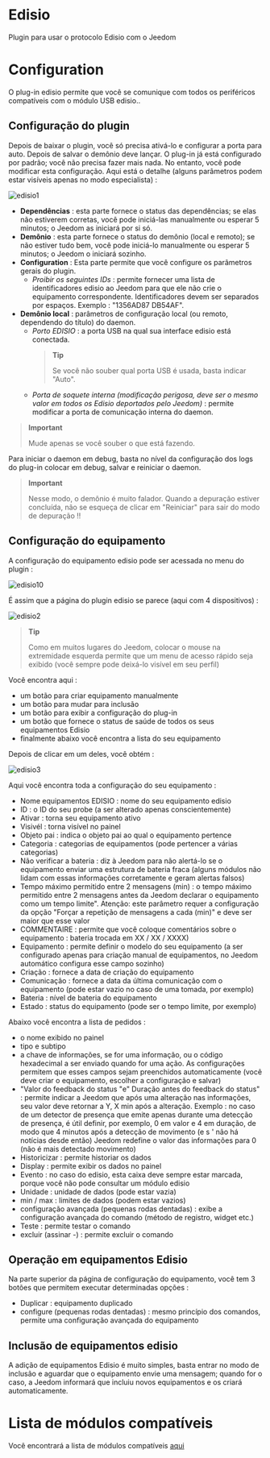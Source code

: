 # Edisio

Plugin para usar o protocolo Edisio com o Jeedom

# Configuration

O plug-in edisio permite que você se comunique com todos os periféricos compatíveis com o módulo USB edisio..

## Configuração do plugin

Depois de baixar o plugin, você só precisa ativá-lo e configurar a porta para auto. Depois de salvar o demônio deve lançar. O plug-in já está configurado por padrão; você não precisa fazer mais nada. No entanto, você pode modificar esta configuração. Aqui está o detalhe (alguns parâmetros podem estar visíveis apenas no modo especialista) :

![edisio1](../images/edisio1.JPG)

-   **Dependências** : esta parte fornece o status das dependências; se elas não estiverem corretas, você pode iniciá-las manualmente ou esperar 5 minutos; o Jeedom as iniciará por si só.
-   **Demônio** : esta parte fornece o status do demônio (local e remoto); se não estiver tudo bem, você pode iniciá-lo manualmente ou esperar 5 minutos; o Jeedom o iniciará sozinho.
-   **Configuration** : Esta parte permite que você configure os parâmetros gerais do plugin.
    -   *Proibir os seguintes IDs* : permite fornecer uma lista de identificadores edisio ao Jeedom para que ele não crie o equipamento correspondente. Identificadores devem ser separados por espaços. Exemplo : "1356AD87 DB54AF".
-   **Demônio local** : parâmetros de configuração local (ou remoto, dependendo do título) do daemon.
    -   *Porto EDISIO* : a porta USB na qual sua interface edisio está conectada.
        > **Tip**
        >
        > Se você não souber qual porta USB é usada, basta indicar "Auto".
    -   *Porta de soquete interna (modificação perigosa, deve ser o mesmo valor em todos os Edisio deportados pelo Jeedom)* : permite modificar a porta de comunicação interna do daemon.

> **Important**
>
> Mude apenas se você souber o que está fazendo.

Para iniciar o daemon em debug, basta no nível da configuração dos logs do plug-in colocar em debug, salvar e reiniciar o daemon.

> **Important**
>
> Nesse modo, o demônio é muito falador. Quando a depuração estiver concluída, não se esqueça de clicar em "Reiniciar" para sair do modo de depuração !!

## Configuração do equipamento

A configuração do equipamento edisio pode ser acessada no menu do plugin :

![edisio10](../images/edisio10.JPG)

É assim que a página do plugin edisio se parece (aqui com 4 dispositivos) :

![edisio2](../images/edisio2.JPG)

> **Tip**
>
> Como em muitos lugares do Jeedom, colocar o mouse na extremidade esquerda permite que um menu de acesso rápido seja exibido (você sempre pode deixá-lo visível em seu perfil)

Você encontra aqui :

-   um botão para criar equipamento manualmente
-   um botão para mudar para inclusão
-   um botão para exibir a configuração do plug-in
-   um botão que fornece o status de saúde de todos os seus equipamentos Edisio
-   finalmente abaixo você encontra a lista do seu equipamento

Depois de clicar em um deles, você obtém :

![edisio3](../images/edisio3.JPG)

Aqui você encontra toda a configuração do seu equipamento :

-   Nome equipamentos EDISIO : nome do seu equipamento edisio
-   ID : o ID do seu probe (a ser alterado apenas conscientemente)
-   Ativar : torna seu equipamento ativo
-   Visivél : torna visível no painel
-   Objeto pai : indica o objeto pai ao qual o equipamento pertence
-   Categoria : categorias de equipamentos (pode pertencer a várias categorias)
-   Não verificar a bateria : diz à Jeedom para não alertá-lo se o equipamento enviar uma estrutura de bateria fraca (alguns módulos não lidam com essas informações corretamente e geram alertas falsos)
-   Tempo máximo permitido entre 2 mensagens (min) : o tempo máximo permitido entre 2 mensagens antes da Jeedom declarar o equipamento como um tempo limite". Atenção: este parâmetro requer a configuração da opção "Forçar a repetição de mensagens a cada (min)" e deve ser maior que esse valor
-   COMMENTAIRE : permite que você coloque comentários sobre o equipamento : bateria trocada em XX / XX / XXXX)
-   Equipamento : permite definir o modelo do seu equipamento (a ser configurado apenas para criação manual de equipamentos, no Jeedom automático configura esse campo sozinho)
-   Criação : fornece a data de criação do equipamento
-   Comunicação : fornece a data da última comunicação com o equipamento (pode estar vazio no caso de uma tomada, por exemplo)
-   Bateria : nível de bateria do equipamento
-   Estado : status do equipamento (pode ser o tempo limite, por exemplo)

Abaixo você encontra a lista de pedidos :

-   o nome exibido no painel
-   tipo e subtipo
-   a chave de informações, se for uma informação, ou o código hexadecimal a ser enviado quando for uma ação. As configurações permitem que esses campos sejam preenchidos automaticamente (você deve criar o equipamento, escolher a configuração e salvar)
-   "Valor do feedback do status "e" Duração antes do feedback do status" : permite indicar a Jeedom que após uma alteração nas informações, seu valor deve retornar a Y, X min após a alteração. Exemplo : no caso de um detector de presença que emite apenas durante uma detecção de presença, é útil definir, por exemplo, 0 em valor e 4 em duração, de modo que 4 minutos após a detecção de movimento (e s ' não há notícias desde então) Jeedom redefine o valor das informações para 0 (não é mais detectado movimento)
-   Historicizar : permite historiar os dados
-   Display : permite exibir os dados no painel
-   Evento : no caso do edisio, esta caixa deve sempre estar marcada, porque você não pode consultar um módulo edisio
-   Unidade : unidade de dados (pode estar vazia)
-   min / max : limites de dados (podem estar vazios)
-   configuração avançada (pequenas rodas dentadas) : exibe a configuração avançada do comando (método de registro, widget etc.)
-   Teste : permite testar o comando
-   excluir (assinar -) : permite excluir o comando

## Operação em equipamentos Edisio

Na parte superior da página de configuração do equipamento, você tem 3 botões que permitem executar determinadas opções :

-   Duplicar : equipamento duplicado
-   configure (pequenas rodas dentadas) : mesmo princípio dos comandos, permite uma configuração avançada do equipamento

## Inclusão de equipamentos edisio

A adição de equipamentos Edisio é muito simples, basta entrar no modo de inclusão e aguardar que o equipamento envie uma mensagem; quando for o caso, a Jeedom informará que incluiu novos equipamentos e os criará automaticamente.

# Lista de módulos compatíveis

Você encontrará a lista de módulos compatíveis [aqui](https://doc.jeedom.com/pt_PT/edisio/equipement.compatible)
